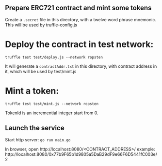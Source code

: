 
## Prepare ERC721 contract and mint some tokens

Create a `.secret` file in this directory, with a twelve word phrase mnemonic. This will be used by truffle-config.js

# Deploy the contract in test network:
`truffle test test/deploy.js --network ropsten`

It will generate a `contractAddr.txt` in this directory, with contract address in it, which will be used by test/mint.js

# Mint a token:
`truffle test test/mint.js --network ropsten`

TokenId is an incremential integer start from 0.

## Launch the service

Start http server:
`go run main.go`

In browser, open http://localhost:8080/<CONTRACT_ADDRESS>/<TOKENID>
example: http://localhost:8080/0x77b9F65b1d9805a5DaB29dF9e66F6D5441fC003e/2